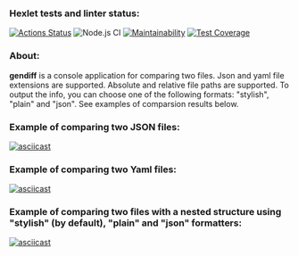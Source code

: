 ### Hexlet tests and linter status:
[![Actions Status](https://github.com/CosmoS1X/frontend-project-lvl2/workflows/hexlet-check/badge.svg)](https://github.com/CosmoS1X/frontend-project-lvl2/actions)
![Node.js CI](https://github.com/CosmoS1X/frontend-project-lvl2/workflows/Node.js%20CI/badge.svg)
[![Maintainability](https://api.codeclimate.com/v1/badges/93ed194182f5ec6f6461/maintainability)](https://codeclimate.com/github/CosmoS1X/frontend-project-lvl2/maintainability)
[![Test Coverage](https://api.codeclimate.com/v1/badges/93ed194182f5ec6f6461/test_coverage)](https://codeclimate.com/github/CosmoS1X/frontend-project-lvl2/test_coverage)
### About:
**gendiff** is a console application for comparing two files. Json and yaml file extensions are supported. Absolute and relative file paths are supported. To output the info, you can choose one of the following formats: "stylish", "plain" and "json". See examples of comparsion results below.
### **Example of comparing two JSON files:**
[![asciicast](https://asciinema.org/a/FPkH3DTSHgOlzvmoUD7lSGrGh.svg)](https://asciinema.org/a/FPkH3DTSHgOlzvmoUD7lSGrGh)
### **Example of comparing two Yaml files:**
[![asciicast](https://asciinema.org/a/Ohs8H70eWfSq1IhSR6oLwl97K.svg)](https://asciinema.org/a/Ohs8H70eWfSq1IhSR6oLwl97K)
### **Example of comparing two files with a nested structure using "stylish" (by default), "plain" and "json" formatters:**
[![asciicast](https://asciinema.org/a/6rd6vZytQ81AnmH146H6E8XMm.svg)](https://asciinema.org/a/6rd6vZytQ81AnmH146H6E8XMm)
